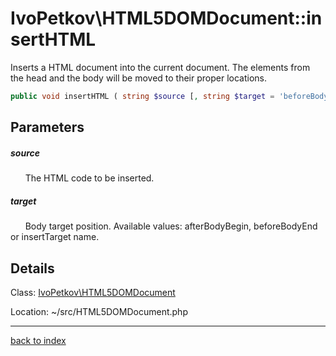 # IvoPetkov\HTML5DOMDocument::insertHTML

Inserts a HTML document into the current document. The elements from the head and the body will be moved to their proper locations.

```php
public void insertHTML ( string $source [, string $target = 'beforeBodyEnd' ] )
```

## Parameters

##### source

&nbsp;&nbsp;&nbsp;&nbsp;&nbsp;&nbsp;The HTML code to be inserted.

##### target

&nbsp;&nbsp;&nbsp;&nbsp;&nbsp;&nbsp;Body target position. Available values: afterBodyBegin, beforeBodyEnd or insertTarget name.

## Details

Class: [IvoPetkov\HTML5DOMDocument](ivopetkov.html5domdocument.class.md)

Location: ~/src/HTML5DOMDocument.php

---

[back to index](index.md)

